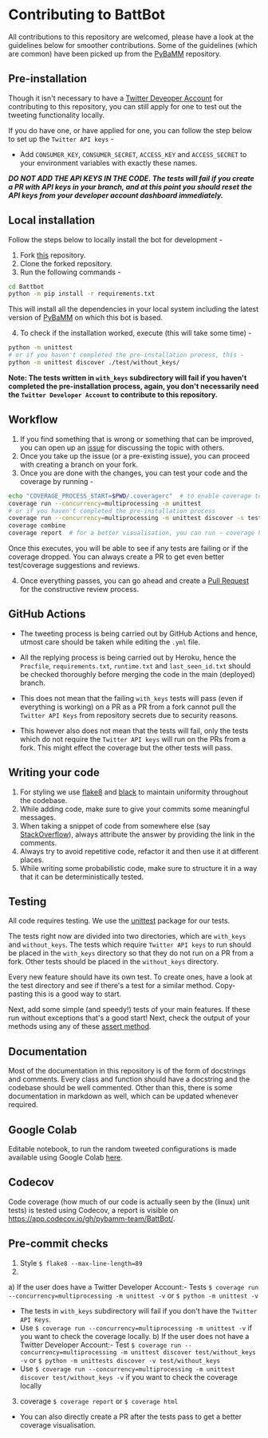 # Contributing to BattBot

All contributions to this repository are welcomed, please have a look at the guidelines below for smoother contributions.
Some of the guidelines (which are common) have been picked up from the [PyBaMM](https://github.com/pybamm-team/PyBaMM/blob/develop/CONTRIBUTING.md) repository.

## Pre-installation
Though it isn't necessary to have a [Twitter Deveoper Account](https://developer.twitter.com/en/apply-for-access) for contributing to this repository, you can still apply for one to test out the tweeting functionality locally.

If you do have one, or have applied for one, you can follow the step below to set up the `Twitter API keys` -
- Add `CONSUMER_KEY`, `CONSUMER_SECRET`, `ACCESS_KEY` and `ACCESS_SECRET` to your environment variables with exactly these names.

***DO NOT ADD THE API KEYS IN THE CODE. The tests will fail if you create a PR with API keys in your branch, and at this point you should reset the API keys from your developer account dashboard immediately.***

## Local installation
Follow the steps below to locally install the bot for development -
1. Fork [this](https://github.com/pybamm-team/BattBot) repository.
2. Clone the forked repository.
3. Run the following commands - 
```bash
cd Battbot
python -m pip install -r requirements.txt
```
This will install all the dependencies in your local system including the latest version of [PyBaMM](https://github.com/pybamm-team/PyBaMM) on which this bot is based.

4. To check if the installation worked, execute (this will take some time) - 
```bash
python -m unittest
# or if you haven't completed the pre-installation process, this -
python -m unittest discover ./test/without_keys/
```
**Note: The tests written in `with_keys` subdirectory will fail if you haven't completed the pre-installation process, again, you don't necessarily need the `Twitter Developer Account` to contribute to this repository.**

## Workflow
1. If you find something that is wrong or something that can be improved, you can open up an [issue](https://github.com/pybamm-team/BattBot/issues) for discussing the topic with others.
2. Once you take up the issue (or a pre-existing issue), you can proceed with creating a branch on your fork.
3. Once you are done with the changes, you can test your code and the coverage by running -
```bash
echo "COVERAGE_PROCESS_START=$PWD/.coveragerc"  # to enable coverage to run tests in subprocesses
coverage run --concurrency=multiprocessing -m unittest
# or if you haven't completed the pre-installation process
coverage run --concurrency=multiprocessing -m unittest discover -s test/without_keys
coverage combine
coverage report  # for a better visualisation, you can run - coverage html
```
Once this executes, you will be able to see if any tests are failing or if the coverage dropped. You can always create a PR to get even better test/coverage suggestions and reviews.

4. Once everything passes, you can go ahead and create a [Pull Request](https://github.com/pybamm-team/BattBot/pulls) for the constructive review process.

## GitHub Actions
 - The tweeting process is being carried out by GitHub Actions and hence, utmost care should be taken while editing the `.yml` file.

 - All the replying process is being carried out by Heroku, hence the `Procfile`, `requirements.txt`, `runtime.txt` and `last_seen_id.txt` should be checked thoroughly before merging the code in the main (deployed) branch.

 - This does not mean that the failing `with_keys` tests will pass (even if everything is working) on a PR as a PR from a fork cannot pull the `Twitter API Keys` from repository secrets due to security reasons.

 - This however also does not mean that the tests will fail, only the tests which do not require the `Twitter API keys` will run on the PRs from a fork. This might effect the coverage but the other tests will pass.

## Writing your code
1. For styling we use [flake8](https://pypi.org/project/flake8/) and [black](https://pypi.org/project/black/) to maintain uniformity throughout the codebase.
2. While adding code, make sure to give your commits some meaningful messages.
3. When taking a snippet of code from somewhere else (say [StackOverflow](https://stackoverflow.com/)), always attribute the answer by providing the link in the comments.
4. Always try to avoid repetitive code, refactor it and then use it at different places.
5. While writing some probabilistic code, make sure to structure it in a way that it can be deterministically tested.

## Testing
All code requires testing. We use the [unittest](https://docs.python.org/3/library/unittest.html) package for our tests.

The tests right now are divided into two directories, which are `with_keys` and `without_keys`. The tests which require `Twitter API keys` to run should be placed in the `with_keys` directory so that they do not run on a PR from a fork. Other tests should be placed in the `without_keys` directory.

Every new feature should have its own test. To create ones, have a look at the test directory and see if there's a test for a similar method. Copy-pasting this is a good way to start.

Next, add some simple (and speedy!) tests of your main features. If these run without exceptions that's a good start! Next, check the output of your methods using any of these [assert method](https://docs.python.org/3.3/library/unittest.html#assert-methods).

## Documentation
Most of the documentation in this repository is of the form of docstrings and comments. Every class and function should have a docstring and the codebase should be well commented. Other than this, there is some documentation in markdown as well, which can be updated whenever required.

## Google Colab
Editable notebook, to run the random tweeted configurations is made available using Google Colab [here](https://colab.research.google.com/github/pybamm-team/BattBot/blob/main/).

## Codecov
Code coverage (how much of our code is actually seen by the (linux) unit tests) is tested using Codecov, a report is visible on https://app.codecov.io/gh/pybamm-team/BattBot/.

## Pre-commit checks
1. Style `$ flake8 --max-line-length=89`
2.
a) If the user does have a Twitter Developer Account:-
  Tests `$ coverage run --concurrency=multiprocessing -m unittest -v` or `$ python -m unittest -v`
- The tests in `with_keys` subdirectory will fail if you don't have the `Twitter API Keys`.
- Use `$ coverage run --concurrency=multiprocessing -m unittest -v` if you want to check the coverage locally.
b) If the user does not have a Twitter Developer Account:-
   Test `$ coverage run --concurrency=multiprocessing -m unittest discover test/without_keys -v` or `$ python -m unittests discover -v test/without_keys`
- Use `$ coverage run --concurrency=multiprocessing -m unittest discover test/without_keys -v` if you want to check the coverage 
  locally
3. coverage `$ coverage report` or `$ coverage html`
- You can also directly create a PR after the tests pass to get a better coverage visualisation.
